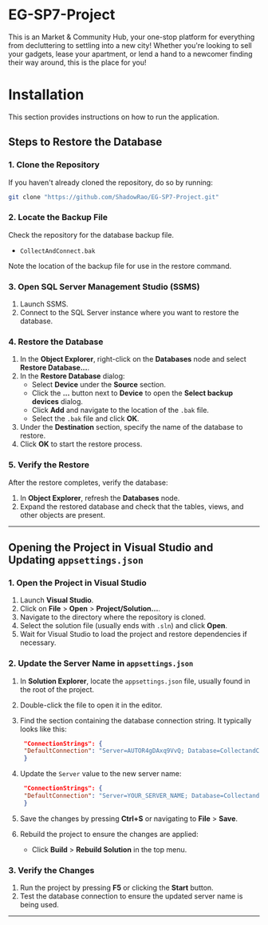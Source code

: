 # EG-SP7-Project
This is an Market & Community Hub, your one-stop platform for everything from decluttering to settling into a new city! Whether you're looking to sell your gadgets, lease your apartment, or lend a hand to a newcomer finding their way around, this is the place for you!
# Installation
This section provides instructions on how to run the application.

## Steps to Restore the Database

### 1. Clone the Repository

If you haven't already cloned the repository, do so by running:

```bash
git clone "https://github.com/ShadowRao/EG-SP7-Project.git"

```


### 2. Locate the Backup File

Check the repository for the database backup file.
- `CollectAndConnect.bak`

Note the location of the backup file for use in the restore command.

### 3. Open SQL Server Management Studio (SSMS)

1. Launch SSMS.
2. Connect to the SQL Server instance where you want to restore the database.

### 4. Restore the Database

1. In the **Object Explorer**, right-click on the **Databases** node and select **Restore Database...**.
2. In the **Restore Database** dialog:
   - Select **Device** under the **Source** section.
   - Click the **...** button next to **Device** to open the **Select backup devices** dialog.
   - Click **Add** and navigate to the location of the `.bak` file.
   - Select the `.bak` file and click **OK**.
3. Under the **Destination** section, specify the name of the database to restore.
4. Click **OK** to start the restore process.

### 5. Verify the Restore

After the restore completes, verify the database:

1. In **Object Explorer**, refresh the **Databases** node.
2. Expand the restored database and check that the tables, views, and other objects are present.

---

## Opening the Project in Visual Studio and Updating `appsettings.json`

### 1. Open the Project in Visual Studio

1. Launch **Visual Studio**.
2. Click on **File** > **Open** > **Project/Solution...**.
3. Navigate to the directory where the repository is cloned.
4. Select the solution file (usually ends with `.sln`) and click **Open**.
5. Wait for Visual Studio to load the project and restore dependencies if necessary.

### 2. Update the Server Name in `appsettings.json`

1. In **Solution Explorer**, locate the `appsettings.json` file, usually found in the root of the project.
2. Double-click the file to open it in the editor.
3. Find the section containing the database connection string. It typically looks like this:

   ```json
    "ConnectionStrings": {
    "DefaultConnection": "Server=AUTOR4gDAxq9VvQ; Database=CollectandConnect; Trusted_connection=true; TrustServerCertificate=true;"
    }
   ```

4. Update the `Server` value to the new server name:

   ```json
    "ConnectionStrings": {
    "DefaultConnection": "Server=YOUR_SERVER_NAME; Database=CollectandConnect; Trusted_connection=true; TrustServerCertificate=true;"
    }
   ```

5. Save the changes by pressing **Ctrl+S** or navigating to **File** > **Save**.
6. Rebuild the project to ensure the changes are applied:
   - Click **Build** > **Rebuild Solution** in the top menu.

### 3. Verify the Changes

1. Run the project by pressing **F5** or clicking the **Start** button.
2. Test the database connection to ensure the updated server name is being used.

---
